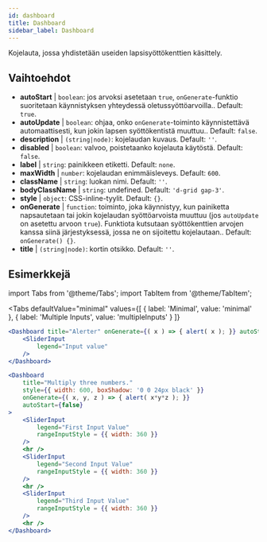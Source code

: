 ```yaml
--- 
id: dashboard 
title: Dashboard
sidebar_label: Dashboard 
---
```


Kojelauta, jossa yhdistetään useiden lapsisyöttökenttien käsittely.

## Vaihtoehdot

* __autoStart__ | `boolean`: jos arvoksi asetetaan `true`, `onGenerate`-funktio suoritetaan käynnistyksen yhteydessä oletussyöttöarvoilla.. Default: `true`.
* __autoUpdate__ | `boolean`: ohjaa, onko `onGenerate`-toiminto käynnistettävä automaattisesti, kun jokin lapsen syöttökentistä muuttuu.. Default: `false`.
* __description__ | `(string|node)`: kojelaudan kuvaus. Default: `''`.
* __disabled__ | `boolean`: valvoo, poistetaanko kojelauta käytöstä. Default: `false`.
* __label__ | `string`: painikkeen etiketti. Default: `none`.
* __maxWidth__ | `number`: kojelaudan enimmäisleveys. Default: `600`.
* __className__ | `string`: luokan nimi. Default: `''`.
* __bodyClassName__ | `string`: undefined. Default: `'d-grid gap-3'`.
* __style__ | `object`: CSS-inline-tyylit. Default: `{}`.
* __onGenerate__ | `function`: toiminto, joka käynnistyy, kun painiketta napsautetaan tai jokin kojelaudan syöttöarvoista muuttuu (jos `autoUpdate` on asetettu arvoon `true`). Funktiota kutsutaan syöttökenttien arvojen kanssa siinä järjestyksessä, jossa ne on sijoitettu kojelautaan.. Default: `onGenerate() {}`.
* __title__ | `(string|node)`: kortin otsikko. Default: `''`.


## Esimerkkejä

import Tabs from '@theme/Tabs';
import TabItem from '@theme/TabItem';

<Tabs
    defaultValue="minimal"
    values={[
        { label: 'Minimal', value: 'minimal' },
        { label: 'Multiple Inputs', value: 'multipleInputs' }
    ]}
>

<TabItem value="minimal"> 

```jsx live
<Dashboard title="Alerter" onGenerate={( x ) => { alert( x ); }} autoStart={false} >
    <SliderInput
        legend="Input value"
    />
</Dashboard>
```

</TabItem>

<TabItem value="multipleInputs" > 

```jsx live
<Dashboard 
    title="Multiply three numbers."
    style={{ width: 600, boxShadow: '0 0 24px black' }}
    onGenerate={( x, y, z ) => { alert( x*y*z ); }} 
    autoStart={false} 
>
    <SliderInput
        legend="First Input Value"
        rangeInputStyle = {{ width: 360 }}
    />
    <hr />
    <SliderInput
        legend="Second Input Value"
        rangeInputStyle = {{ width: 360 }}
    />
    <hr />
    <SliderInput
        legend="Third Input Value"
        rangeInputStyle = {{ width: 360 }}
    />
    <hr />
</Dashboard>
```

</TabItem>

</Tabs>
